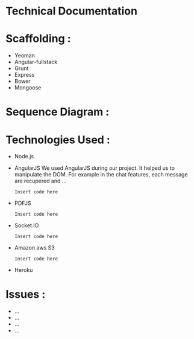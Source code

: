 Technical Documentation
=======================

# Scaffolding :

* Yeoman
* Angular-fullstack
* Grunt
* Express
* Bower
* Mongoose

# Sequence Diagram :

# Technologies Used :

* Node.js

* AngularJS
  We used AngularJS during our project. It helped us to manipulate the DOM. For example in the chat features, each message are recupered and ... 
  ```
  Insert code here
  ```

* PDFJS
 
  ```
  Insert code here
  ```

* Socket.IO 

  ```
  Insert code here
  ```

* Amazon aws S3

  ```
  Insert code here
  ```
* Heroku

# Issues : 
 * ...
 * ...
 * ...
 * ...

